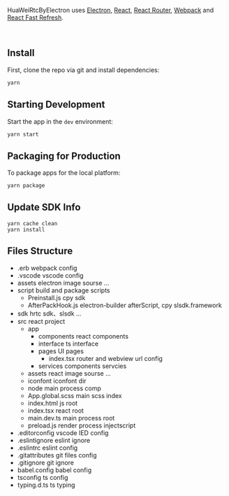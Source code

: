 <p>
  HuaWeiRtcByElectron uses <a href="https://electron.atom.io/">Electron</a>, <a href="https://facebook.github.io/react/">React</a>, <a href="https://github.com/reactjs/react-router">React Router</a>, <a href="https://webpack.js.org/">Webpack</a> and <a href="https://www.npmjs.com/package/react-refresh">React Fast Refresh</a>.
</p>
<br>
 
## Install

First, clone the repo via git and install dependencies:

```bash
yarn
```

## Starting Development

Start the app in the `dev` environment:

```bash
yarn start
```

## Packaging for Production

To package apps for the local platform:

```bash
yarn package
```
## Update SDK Info
```nodejs
yarn cache clean
yarn install
```
## Files Structure
 - .erb         webpack config
 - .vscode      vscode config
 - assets       electron image sourse ...
 - script       build and package scripts
   - Preinstall.js      cpy sdk
   - AfterPackHook.js   electron-builder afterScript, cpy slsdk.framework
 - sdk          hrtc sdk、slsdk ...
 - src          react project
   - app
     - components     react components
     - interface      ts interface
     - pages          UI pages
       - index.tsx    router and webview url config
     - services       components servcies
   - assets           react image sourse ...
   - iconfont         iconfont dir
   - node             main process comp
   - App.global.scss  main scss index
   - index.html       js root
   - index.tsx        react root
   - main.dev.ts      main process root
   - preload.js       render process injectscript
 - .editorconfig  vscode IED config
 - .eslintignore  eslint ignore
 - .eslintrc      eslint config
 - .gitattributes git files config
 - .gitignore     git ignore
 - babel.config   babel config
 - tsconfig       ts config
 - typing.d.ts    ts typing
